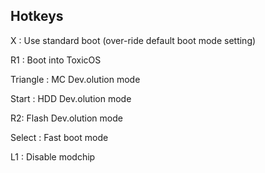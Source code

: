 

## Hotkeys

X : Use standard boot (over-ride default boot mode setting)

R1 : Boot into ToxicOS

Triangle : MC Dev.olution mode

Start : HDD Dev.olution mode

R2: Flash Dev.olution mode

Select : Fast boot mode

L1 : Disable modchip